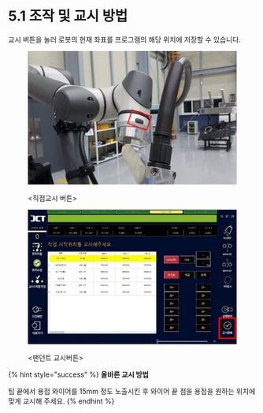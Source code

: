 # 5.1 조작 및 교시 방법

교시 버튼을 눌러 로봇의 현재 좌표를 프로그램의 해당 위치에 저장할 수 있습니다.

<figure><img src="img/section5.1_1.jpg" alt=""><figcaption><p>&#x3C;직접교시 버튼></p></figcaption></figure>

<figure><img src="img/section5.1_2.jpg" alt=""><figcaption><p>&#x3C;팬던트 교시버튼></p></figcaption></figure>

{% hint style="success" %}
**올바른 교시 방법**

팁 끝에서 용접 와이어를 15mm 정도 노출시킨 후 와이어 끝 점을 용접을 원하는 위치에 맞게 교시해 주세요.
{% endhint %}

